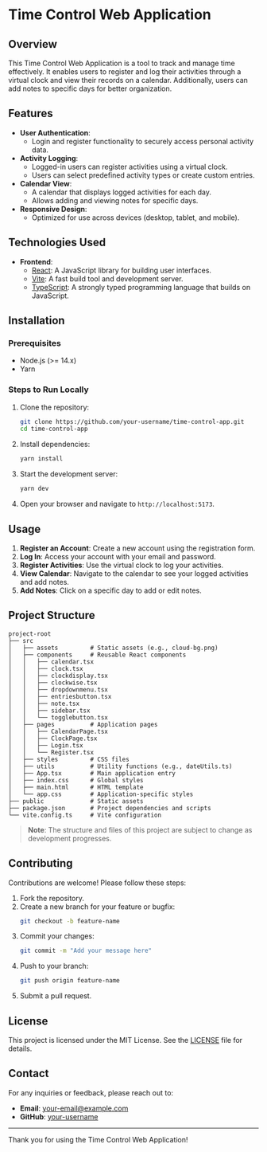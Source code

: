 # Time Control Web Application

## Overview

This Time Control Web Application is a tool to track and manage time effectively. It enables users to register and log their activities through a virtual clock and view their records on a calendar. Additionally, users can add notes to specific days for better organization.

## Features

- **User Authentication**: 
  - Login and register functionality to securely access personal activity data.
- **Activity Logging**: 
  - Logged-in users can register activities using a virtual clock.
  - Users can select predefined activity types or create custom entries.
- **Calendar View**: 
  - A calendar that displays logged activities for each day.
  - Allows adding and viewing notes for specific days.
- **Responsive Design**: 
  - Optimized for use across devices (desktop, tablet, and mobile).

## Technologies Used

- **Frontend**:
  - [React](https://reactjs.org/): A JavaScript library for building user interfaces.
  - [Vite](https://vitejs.dev/): A fast build tool and development server.
  - [TypeScript](https://www.typescriptlang.org/): A strongly typed programming language that builds on JavaScript.

## Installation

### Prerequisites

- Node.js (>= 14.x)
- Yarn

### Steps to Run Locally

1. Clone the repository:
   ```bash
   git clone https://github.com/your-username/time-control-app.git
   cd time-control-app
   ```

2. Install dependencies:
   ```bash
   yarn install
   ```

3. Start the development server:
   ```bash
   yarn dev
   ```

4. Open your browser and navigate to `http://localhost:5173`.

## Usage

1. **Register an Account**: Create a new account using the registration form.
2. **Log In**: Access your account with your email and password.
3. **Register Activities**: Use the virtual clock to log your activities.
4. **View Calendar**: Navigate to the calendar to see your logged activities and add notes.
5. **Add Notes**: Click on a specific day to add or edit notes.

## Project Structure

```
project-root
├── src
│   ├── assets         # Static assets (e.g., cloud-bg.png)
│   ├── components     # Reusable React components
│   │   ├── calendar.tsx
│   │   ├── clock.tsx
│   │   ├── clockdisplay.tsx
│   │   ├── clockwise.tsx
│   │   ├── dropdownmenu.tsx
│   │   ├── entriesbutton.tsx
│   │   ├── note.tsx
│   │   ├── sidebar.tsx
│   │   └── togglebutton.tsx
│   ├── pages          # Application pages
│   │   ├── CalendarPage.tsx
│   │   ├── ClockPage.tsx
│   │   ├── Login.tsx
│   │   └── Register.tsx
│   ├── styles         # CSS files
│   ├── utils          # Utility functions (e.g., dateUtils.ts)
│   ├── App.tsx        # Main application entry
│   ├── index.css      # Global styles
│   ├── main.html      # HTML template
│   └── app.css        # Application-specific styles
├── public             # Static assets
├── package.json       # Project dependencies and scripts
└── vite.config.ts     # Vite configuration
```

> **Note**: The structure and files of this project are subject to change as development progresses.

## Contributing

Contributions are welcome! Please follow these steps:

1. Fork the repository.
2. Create a new branch for your feature or bugfix:
   ```bash
   git checkout -b feature-name
   ```
3. Commit your changes:
   ```bash
   git commit -m "Add your message here"
   ```
4. Push to your branch:
   ```bash
   git push origin feature-name
   ```
5. Submit a pull request.

## License

This project is licensed under the MIT License. See the [LICENSE](./LICENSE) file for details.

## Contact

For any inquiries or feedback, please reach out to:

- **Email**: [your-email@example.com](mailto:your-email@example.com)
- **GitHub**: [your-username](https://github.com/your-username)

---
Thank you for using the Time Control Web Application!
